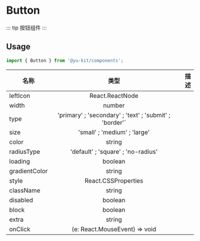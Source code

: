 # Button

::: tip
按钮组件
:::

## Usage

```ts
import { Button } from '@yu-kit/components';
```

| 名称          |                          类型                           | 描述 |
| ------------- | :-----------------------------------------------------: | ---: |
| leftIcon      |                     React.ReactNode                     |      |
| width         |                         number                          |      |
| type          | 'primary' ; 'secondary' ; 'text' ; 'submit' ; 'border'` |      |
| size          |              'small' ; 'medium' ; 'large'               |      |
| color         |                         string                          |      |
| radiusType    |           'default' ; 'square' ; 'no-radius'            |      |
| loading       |                         boolean                         |      |
| gradientColor |                         string                          |      |
| style         |                   React.CSSProperties                   |      |
| className     |                         string                          |      |
| disabled      |                         boolean                         |      |
| block         |                         boolean                         |      |
| extra         |                         string                          |      |
| onClick       |              (e: React.MouseEvent) => void              |      |
